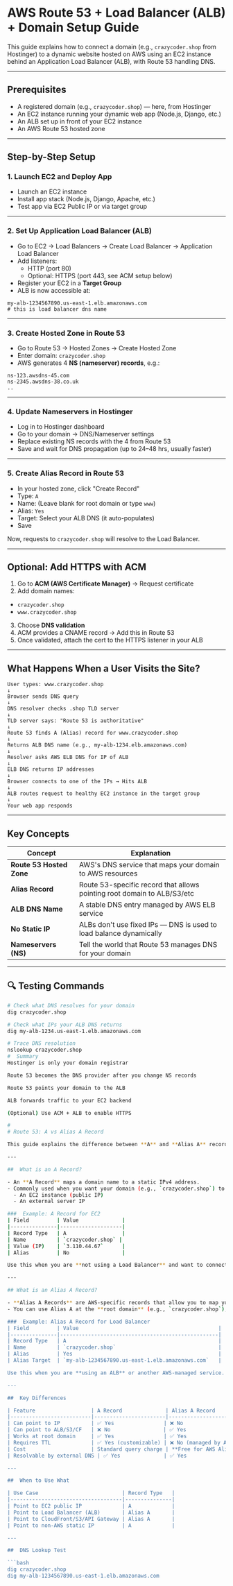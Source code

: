 #  AWS Route 53 + Load Balancer (ALB) + Domain Setup Guide

This guide explains how to connect a domain (e.g., `crazycoder.shop` from Hostinger) to a dynamic website hosted on AWS using an EC2 instance behind an Application Load Balancer (ALB), with Route 53 handling DNS.

---

##  Prerequisites

- A registered domain (e.g., `crazycoder.shop`) — here, from Hostinger
- An EC2 instance running your dynamic web app (Node.js, Django, etc.)
- An ALB set up in front of your EC2 instance
- An AWS Route 53 hosted zone

---

## Step-by-Step Setup

###  1. Launch EC2 and Deploy App

- Launch an EC2 instance
- Install app stack (Node.js, Django, Apache, etc.)
- Test app via EC2 Public IP or via target group

---

###  2. Set Up Application Load Balancer (ALB)

- Go to EC2 → Load Balancers → Create Load Balancer → Application Load Balancer
- Add listeners:
  - HTTP (port 80)
  - Optional: HTTPS (port 443, see ACM setup below)
- Register your EC2 in a **Target Group**
- ALB is now accessible at:
```
my-alb-1234567890.us-east-1.elb.amazonaws.com
# this is load balancer dns name
```

---

###  3. Create Hosted Zone in Route 53

- Go to Route 53 → Hosted Zones → Create Hosted Zone
- Enter domain: `crazycoder.shop`
- AWS generates 4 **NS (nameserver) records**, e.g.:
```
ns-123.awsdns-45.com
ns-2345.awsdns-38.co.uk
..
```

---

###  4. Update Nameservers in Hostinger

- Log in to Hostinger dashboard
- Go to your domain → DNS/Nameserver settings
- Replace existing NS records with the 4 from Route 53
- Save and wait for DNS propagation (up to 24–48 hrs, usually faster)

---

###  5. Create Alias Record in Route 53

- In your hosted zone, click "Create Record"
- Type: `A`
- Name: (Leave blank for root domain or type `www`)
- Alias: `Yes`
- Target: Select your ALB DNS (it auto-populates)
- Save

Now, requests to `crazycoder.shop` will resolve to the Load Balancer.

---

##  Optional: Add HTTPS with ACM

1. Go to **ACM (AWS Certificate Manager)** → Request certificate
2. Add domain names:
 - `crazycoder.shop`
 - `www.crazycoder.shop`
3. Choose **DNS validation**
4. ACM provides a CNAME record → Add this in Route 53
5. Once validated, attach the cert to the HTTPS listener in your ALB

---

##  What Happens When a User Visits the Site?
```
User types: www.crazycoder.shop
↓
Browser sends DNS query
↓
DNS resolver checks .shop TLD server
↓
TLD server says: "Route 53 is authoritative"
↓
Route 53 finds A (Alias) record for www.crazycoder.shop
↓
Returns ALB DNS name (e.g., my-alb-1234.elb.amazonaws.com)
↓
Resolver asks AWS ELB DNS for IP of ALB
↓
ELB DNS returns IP addresses
↓
Browser connects to one of the IPs → Hits ALB
↓
ALB routes request to healthy EC2 instance in the target group
↓
Your web app responds 
```

---

##  Key Concepts

| Concept        | Explanation                                                                 |
|----------------|-----------------------------------------------------------------------------|
| **Route 53 Hosted Zone** | AWS's DNS service that maps your domain to AWS resources               |
| **Alias Record**         | Route 53-specific record that allows pointing root domain to ALB/S3/etc |
| **ALB DNS Name**         | A stable DNS entry managed by AWS ELB service                         |
| **No Static IP**         | ALBs don't use fixed IPs — DNS is used to load balance dynamically   |
| **Nameservers (NS)**     | Tell the world that Route 53 manages DNS for your domain             |

---

## 🔍 Testing Commands

```bash
# Check what DNS resolves for your domain
dig crazycoder.shop

# Check what IPs your ALB DNS returns
dig my-alb-1234.us-east-1.elb.amazonaws.com

# Trace DNS resolution
nslookup crazycoder.shop
#  Summary
Hostinger is only your domain registrar

Route 53 becomes the DNS provider after you change NS records

Route 53 points your domain to the ALB

ALB forwards traffic to your EC2 backend

(Optional) Use ACM + ALB to enable HTTPS

#
# Route 53: A vs Alias A Record

This guide explains the difference between **A** and **Alias A** records in AWS Route 53 and when to use each — especially for EC2 instances and Load Balancers (ALB).

---

##  What is an A Record?

- An **A Record** maps a domain name to a static IPv4 address.
- Commonly used when you want your domain (e.g., `crazycoder.shop`) to point directly to:
  - An EC2 instance (public IP)
  - An external server IP

###  Example: A Record for EC2
| Field         | Value              |
|---------------|--------------------|
| Record Type   | A                  |
| Name          | `crazycoder.shop` |
| Value (IP)    | `3.110.44.67`      |
| Alias         | No                 |

Use this when you are **not using a Load Balancer** and want to connect the domain directly to a **single EC2 instance**.

---

## What is an Alias A Record?

- **Alias A Records** are AWS-specific records that allow you to map your domain name to AWS services that do not have a static IP (like ALB, S3, CloudFront, etc.).
- You can use Alias A at the **root domain** (e.g., `crazycoder.shop`), which **CNAME records can't** do.

###  Example: Alias A Record for Load Balancer
| Field         | Value                                             |
|---------------|---------------------------------------------------|
| Record Type   | A                                                 |
| Name          | `crazycoder.shop`                                 |
| Alias         | Yes                                               |
| Alias Target  | `my-alb-1234567890.us-east-1.elb.amazonaws.com`   |

Use this when you are **using an ALB** or another AWS-managed service.

---

##  Key Differences

| Feature                  | A Record              | Alias A Record                          |
|--------------------------|-----------------------|------------------------------------------|
| Can point to IP          | ✅ Yes                | ❌ No                                     |
| Can point to ALB/S3/CF   | ❌ No                 | ✅ Yes                                    |
| Works at root domain     | ✅ Yes                | ✅ Yes                                    |
| Requires TTL             | ✅ Yes (customizable) | ❌ No (managed by AWS)                   |
| Cost                     | Standard query charge | **Free for AWS Alias lookups**          |
| Resolvable by external DNS | ✅ Yes              | ✅ Yes                                    |

---

##  When to Use What

| Use Case                           | Record Type   |
|------------------------------------|---------------|
| Point to EC2 public IP             | A             |
| Point to Load Balancer (ALB)       | Alias A       |
| Point to CloudFront/S3/API Gateway | Alias A       |
| Point to non-AWS static IP         | A             |

---

##  DNS Lookup Test

```bash
dig crazycoder.shop
dig my-alb-1234567890.us-east-1.elb.amazonaws.com
